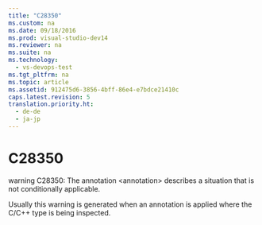 ```yaml
---
title: "C28350"
ms.custom: na
ms.date: 09/18/2016
ms.prod: visual-studio-dev14
ms.reviewer: na
ms.suite: na
ms.technology: 
  - vs-devops-test
ms.tgt_pltfrm: na
ms.topic: article
ms.assetid: 912475d6-3856-4bff-86e4-e7bdce21410c
caps.latest.revision: 5
translation.priority.ht: 
  - de-de
  - ja-jp
---
```

# C28350
warning C28350: The annotation <annotation\> describes a situation that is not conditionally applicable.  
  
 Usually this warning is generated when an annotation is applied where the C/C++ type is being inspected.